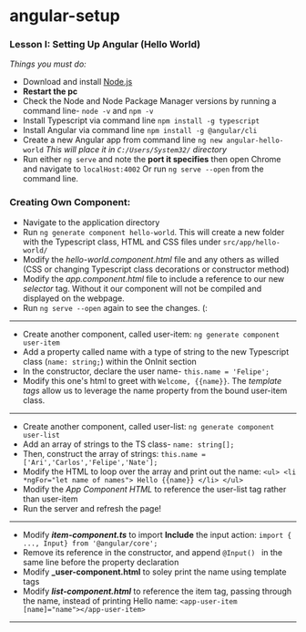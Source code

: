 # angular-setup  

### Lesson I: Setting Up Angular (Hello World)  
_Things you must do:_
+ Download and install [Node.js](https://nodejs.org/en/download)
+ **Restart the pc**
+ Check the Node and Node Package Manager versions by running a command line- `node -v` and `npm -v`
+ Install Typescript via command line `npm install -g typescript`
+ Install Angular via command line `npm install -g @angular/cli`
+ Create a new Angular app from command line `ng new angular-hello-world`
_This will place it in `C:/Users/System32/` directory_
+ Run either `ng serve` and note the **port it specifies** then open Chrome and navigate to `localHost:4002` Or run `ng serve --open` from the command line.  

### Creating Own Component:
+ Navigate to the application directory
+ Run `ng generate component hello-world`. This will create a new folder with the Typescript class, HTML and CSS files under `src/app/hello-world/`
+ Modify the _hello-world.component.html_ file and any others as willed (CSS or changing Typescript class decorations or constructor method)
+ Modify the _app.component.html_ file to include a reference to our new _selector_ tag. Without it our component will not be compiled and displayed on the webpage.
+ Run `ng serve --open` again to see the changes. (:  

---  

+ Create another component, called user-item: `ng generate component user-item`
+ Add a property called name with a type of string to the new Typescript class (`name: string;`) within the OnInit section
+ In the constructor, declare the user name- `this.name = 'Felipe';`
+ Modify this one's html to greet with `Welcome, {{name}}`. The _template tags_ allow us to leverage the name property from the bound user-item class.  

---  

+ Create another component, called user-list: `ng generate component user-list`
+ Add an array of strings to the TS class- `name: string[];`
+ Then, construct the array of strings: `this.name = ['Ari','Carlos','Felipe','Nate'];`
+ Modify the HTML to loop over the array and print out the name: `<ul> <li *ngFor="let name of names"> Hello {{name}} </li> </ul>`
+ Modify the _App Component HTML_ to reference the user-list tag rather than user-item
+ Run the server and refresh the page!  

---  

+ Modify **_item-component.ts_** to import **Include** the input action: `import { ..., Input} from '@angular/core';`
+ Remove its reference in the constructor, and append `@Input() ` in the same line before the property declaration
+ Modify **_user-component.html** to soley print the name using template tags
+ Modify **_list-component.html_** to reference the item tag, passing through the name, instead of printing Hello name: `<app-user-item [name]="name"></app-user-item>`  

---  
